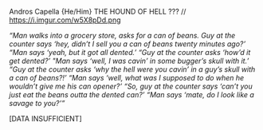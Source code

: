 Andros Capella {He/Him}
THE HOUND OF HELL
??? //
https://i.imgur.com/w5X8pDd.png

*“Man walks into a grocery store, asks for a can of beans. Guy at the counter says ‘hey, didn’t I sell you a can of beans twenty minutes ago?’*
*“Man says ‘yeah, but it got all dented.’*
*“Guy at the counter asks ‘how’d it get dented?’*
*"Man says ‘well, I was cavin’ in some bugger’s skull with it.’*
*“Guy at the counter asks ‘why the hell were you cavin’ in a guy’s skull with a can of beans?!’*
*“Man says ‘well, what was I supposed to do when he wouldn’t give me his can opener?’*
*“So, guy at the counter says ‘can’t you just eat the beans outta the dented can?’*
*“Man says ‘mate, do I look like a savage to you?’”*

[DATA INSUFFICIENT]
